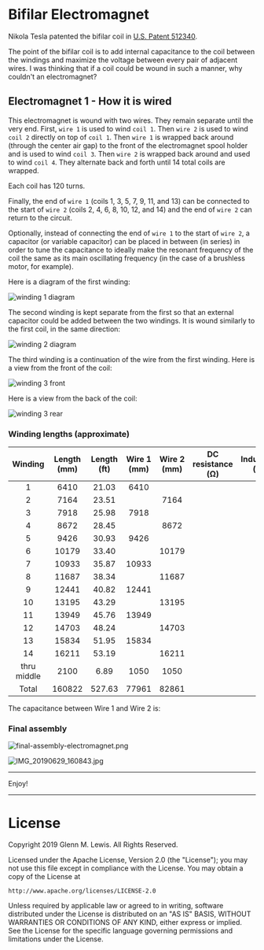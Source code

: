 # Bifilar Electromagnet

Nikola Tesla patented the bifilar coil in [U.S. Patent 512340](
https://teslauniverse.com/nikola-tesla/patents/us-patent-512340-coil-electro-magnets).

The point of the bifilar coil is to add internal capacitance to the coil
between the windings and maximize the voltage between every pair of adjacent
wires. I was thinking that if a coil could be wound in such a manner, why
couldn't an electromagnet?

## Electromagnet 1 - How it is wired

This electromagnet is wound with two wires. They remain separate until the
very end. First, `wire 1` is used to wind `coil 1`. Then `wire 2` is used
to wind `coil 2` directly on top of `coil 1`. Then `wire 1` is wrapped back
around (through the center air gap) to the front of the electromagnet spool
holder and is used to wind `coil 3`. Then `wire 2` is wrapped back around
and used to wind `coil 4`. They alternate back and forth until 14 total
coils are wrapped.

Each coil has 120 turns.

Finally, the end of `wire 1` (coils 1, 3, 5, 7, 9, 11, and 13) can be
connected to the start of `wire 2` (coils 2, 4, 6, 8, 10, 12, and 14)
and the end of `wire 2` can return to the circuit.

Optionally, instead of connecting the end of `wire 1` to the start of `wire 2`,
a capacitor (or variable capacitor) can be placed in between (in series)
in order to tune the capacitance to ideally make the resonant frequency
of the coil the same as its main oscillating frequency (in the case of
a brushless motor, for example).

Here is a diagram of the first winding:

![winding 1 diagram](coil1-winding-120turns-6920mm.png)

The second winding is kept separate from the first so that an external
capacitor could be added between the two windings. It is wound similarly
to the first coil, in the same direction:

![winding 2 diagram](coil2-winding-120turns-7664mm.png)

The third winding is a continuation of the wire from the first winding.
Here is a view from the front of the coil:

![winding 3 front](coil3-front.png)

Here is a view from the back of the coil:

![winding 3 rear](coil3-rear.png)

### Winding lengths (approximate)

|  Winding  | Length (mm) | Length (ft) | Wire 1 (mm) | Wire 2 (mm) | DC resistance (Ω) | Inductance (mH) |
|   :---:   |   :---:     |   :---:     |   :---:     |   :---:     |      :---:        |      :---:      |
|     1     |    6410     |   21.03     |    6410     |             |                   |                 |
|     2     |    7164     |   23.51     |             |    7164     |                   |                 |
|     3     |    7918     |   25.98     |    7918     |             |                   |                 |
|     4     |    8672     |   28.45     |             |    8672     |                   |                 |
|     5     |    9426     |   30.93     |    9426     |             |                   |                 |
|     6     |   10179     |   33.40     |             |   10179     |                   |                 |
|     7     |   10933     |   35.87     |   10933     |             |                   |                 |
|     8     |   11687     |   38.34     |             |   11687     |                   |                 |
|     9     |   12441     |   40.82     |   12441     |             |                   |                 |
|    10     |   13195     |   43.29     |             |   13195     |                   |                 |
|    11     |   13949     |   45.76     |   13949     |             |                   |                 |
|    12     |   14703     |   48.24     |             |   14703     |                   |                 |
|    13     |   15834     |   51.95     |   15834     |             |                   |                 |
|    14     |   16211     |   53.19     |             |   16211     |                   |                 |
|thru middle|    2100     |    6.89     |    1050     |    1050     |                   |                 |
|  Total    |  160822     |  527.63     |   77961     |   82861     |                   |                 |

The capacitance between Wire 1 and Wire 2 is:

### Final assembly

![final-assembly-electromagnet.png](final-assembly-electromagnet.png)

![IMG_20190629_160843.jpg](IMG_20190629_160843.jpg)

----------------------------------------------------------------------

Enjoy!

----------------------------------------------------------------------

# License

Copyright 2019 Glenn M. Lewis. All Rights Reserved.

Licensed under the Apache License, Version 2.0 (the "License");
you may not use this file except in compliance with the License.
You may obtain a copy of the License at

    http://www.apache.org/licenses/LICENSE-2.0

Unless required by applicable law or agreed to in writing, software
distributed under the License is distributed on an "AS IS" BASIS,
WITHOUT WARRANTIES OR CONDITIONS OF ANY KIND, either express or implied.
See the License for the specific language governing permissions and
limitations under the License.
